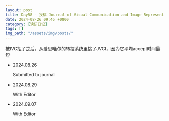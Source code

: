 ```yaml
---
layout: post
title: Day58 - 投稿 Journal of Visual Communication and Image Representation （JVCI）记录
date: 2024-08-26 09:46 +0800
category: [读研日记]
tags: []
img_path: "/assets/img/posts/"
---
```


被IVC拒了之后，从爱思唯尔的转投系统里挑了JVCI，因为它平均accept时间最短

* 2024.08.26

    Submitted to journal

* 2024.08.29

    With Editor

* 2024.09.07

    With Editor
